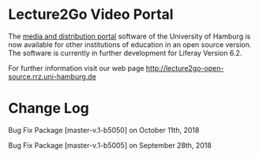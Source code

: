 #  Lecture2Go Video Portal 

The [media and distribution portal](https://lecture2go.uni-hamburg.de) software of the University of Hamburg is now available for other institutions of education in an open source version. The software is currently in further development for Liferay Version 6.2.

For further information visit our web page http://lecture2go-open-source.rrz.uni-hamburg.de

Change Log
==========

Bug Fix Package [master-v.1-b5050] on  October 11th, 2018

Bug Fix Package [master-v.1-b5005] on September 28th, 2018
